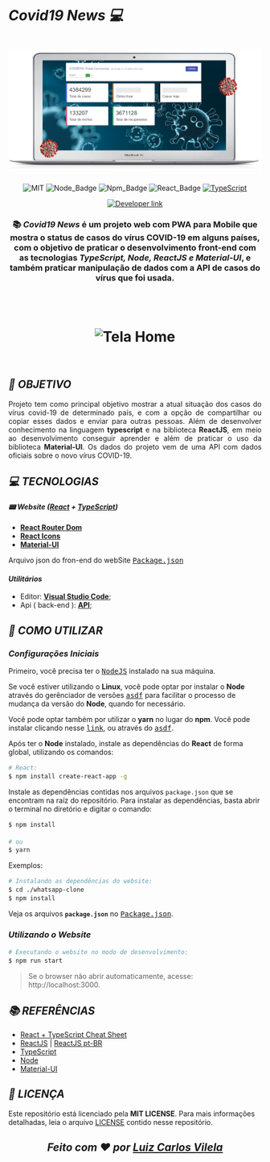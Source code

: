 # ***Covid19 News :computer:*** 

<h1 align=center>
  <img src="assets/Banner.png" alt="WhatsApp Banner"/>
</h1>

<div align=center>

![MIT][mit] ![Node_Badge][node_version_badge] ![Npm_Badge][npm_version_badge] ![React_Badge][web_react_badge] [![TypeScript](https://img.shields.io/badge/-TypeScript-007ACC?logo=typescript&logoColor=white&labelColor=007ACC)](https://github.com/ellerbrock/typescript-badges/)
  
  <a href="https://www.linkedin.com/in/luiz-carlos-vilela" target="_blank"> 
    <img src="https://img.shields.io/badge/Developer-Luiz%20Carlos-brightgreen?style=flat&logo=Linkedin&logoColor=white" alt="Developer link" />
  </a>
</div>

<h3 align=center>
  
:books:
***Covid19 News*** é um projeto web com PWA para Mobile que mostra o status de casos do vírus COVID-19 em alguns países, com o objetivo de praticar o desenvolvimento front-end com as tecnologias ***TypeScript, Node, ReactJS e Material-UI***, e também praticar manipulação de dados com a API de casos do vírus que foi usada.
</h3>

<br /><br />

<h1 align=center>
  <img src="assets/Home.gif" alt="Tela Home"/>
</h1>

<br />

## ***:rocket: OBJETIVO***

<p align=justify> 
  Projeto tem como principal objetivo mostrar a atual situação dos casos do vírus covid-19 de determinado país, e com a opção de compartilhar ou copiar esses dados e enviar para outras pessoas. Além de desenvolver conhecimento na linguagem <strong>typescript</strong> e na biblioteca <strong>ReactJS</strong>, em meio ao desenvolvimento conseguir aprender e além de praticar o uso da biblioteca <strong>Material-UI</strong>. Os dados do projeto vem de uma <a src="https://coronavirus-19-api.herokuapp.com/tabs/tab1">API</a> com dados oficiais sobre o novo vírus COVID-19.
</p>


## ***:computer: TECNOLOGIAS***

#### ***:pager: Website ([React][react] + [TypeScript][typescript])***

  - **[React Router Dom][react_router_dom]**
  - **[React Icons][react_icons]**
  - **[Material-UI][material_ui]**

  Arquivo json do fron-end do webSite <kbd>[Package.json](./package.json)</kbd>

#### ***Utilitários***

- Editor: **[Visual Studio Code][vscode]**;
- Api ( back-end ): **[API](https://coronavirus-19-api.herokuapp.com/tabs/tab1)**;

## ***:wine_glass: COMO UTILIZAR***

### ***Configurações Iniciais***

Primeiro, você precisa ter o <kbd>[NodeJS](https://nodejs.org/en/download/)</kbd> instalado na sua máquina. 

Se você estiver utilizando o **Linux**, você pode optar por instalar o **Node** através do gerênciador de versões <kbd>[asdf]</kbd> para facilitar o processo de mudança da versão do **Node**, quando for necessário.

Você pode optar também por utilizar o **yarn** no lugar do **npm**. Você pode instalar clicando nesse <kbd>[link][yarn]</kbd>, ou através do <kbd>[asdf]</kbd>.

Após ter o **Node** instalado, instale as dependências do **React** de forma global, utilizando os comandos:

```sh
# React:
$ npm install create-react-app -g

```

Instale as dependências contidas nos arquivos `package.json` que se encontram na raíz do repositório. Para instalar as dependências, basta abrir o terminal no diretório e digitar o comando:

```sh
$ npm install

# ou
$ yarn
```
Exemplos:
```sh
# Instalando as dependências do website:
$ cd ./whatsapp-clone
$ npm install

```
Veja os arquivos **`package.json`** no <kbd>[Package.json](./package.json)</kbd>.

### ***Utilizando o Website***

```sh
# Executando o website no modo de desenvolvimento:
$ npm run start
```

> Se o browser não abrir automaticamente, acesse: http://localhost:3000.

## ***:books: REFERÊNCIAS***

- [React + TypeScript Cheat Sheet](https://github.com/typescript-cheatsheets/react-typescript-cheatsheet)
- [ReactJS](https://reactjs.org/docs/getting-started.html) | [ReactJS pt-BR](https://pt-br.reactjs.org/docs/getting-started.html)
- [TypeScript](https://www.typescriptlang.org/docs/home.html)
- [Node](https://nodejs.org/en/)
- [Material-UI](https://material-ui.com/pt/getting-started/installation/)

## ***:page_with_curl: LICENÇA***

Este repositório está licenciado pela **MIT LICENSE**. Para mais informações detalhadas, leia o arquivo [LICENSE](./LICENSE) contido nesse repositório. 

<i><h2 align="center">Feito com ❤️ por <a href="https://www.linkedin.com/in/luiz-carlos-vilela/">Luiz Carlos Vilela</a></h2></i>


<!-- Badges -->

[mit]: https://img.shields.io/badge/license-MIT-brightgreen

[github_issues_badge]: https://img.shields.io/github/issues/marcospbrandao/ecoleta?color=green

[repository_license_badge]: https://img.shields.io/github/license/marcospbrandao/ecoleta

[node_version_badge]: https://img.shields.io/badge/node-12.17.0-green

[npm_version_badge]: https://img.shields.io/badge/npm-6.14.4-red

[web_react_badge]: https://img.shields.io/badge/web-react-blue

[server_nodejs_badge]: https://img.shields.io/badge/server-nodejs-important

<!-- Techs -->

[material_ui]: https://material-ui.com/

[react]: https://reactjs.org/

[typescript]: https://www.typescriptlang.org/

[node]: https://nodejs.org/en/

[vscode]: https://code.visualstudio.com/

[stackedit]: https://stackedit.io

[tsnode]: https://github.com/TypeStrong/ts-node

[react_router_dom]: https://github.com/ReactTraining/react-router/tree/master/packages/react-router-dom

[react_icons]: https://react-icons.github.io/react-icons/

[asdf]: https://github.com/asdf-vm/asdf

[yarn]: https://classic.yarnpkg.com/en/docs/install/#debian-stable
